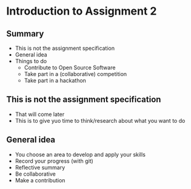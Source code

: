# Introduction to Assignment 2 


## Summary

- This is not the assignment specification
- General idea
- Things to do
  - Contribute to Open Source Software
  - Take part in a (collaborative) competition
  - Take part in a hackathon


## This is not the assignment specification

- That will come later
- This is to give yuo time to think/research about what you want to do


## General idea


- You choose an area to develop and apply your skills
- Record your progress (with git)
- Reflective summary
- Be collaborative
- Make a contribution





